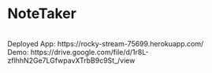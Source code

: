# NoteTaker
<br>
Deployed App: https://rocky-stream-75699.herokuapp.com/
<br>
Demo: https://drive.google.com/file/d/1r8L-zflhhN2Ge7LGfwpavXTrbB9c9St_/view
